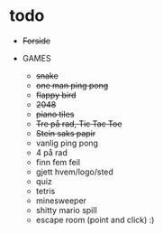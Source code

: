 # todo


- ~~Forside~~
  
  
- GAMES
   - ~~snake~~
   - ~~one man ping pong~~
   - ~~flappy bird~~
   - ~~2048~~
   - ~~piano tiles~~
   - ~~Tre på rad, Tic Tac Toe~~
   - ~~Stein saks papir~~
   - vanlig ping pong
   - 4 på rad
   - finn fem feil
   - gjett hvem/logo/sted
   - quiz
   - tetris
   - minesweeper
   - shitty mario spill
   - escape room (point and click) :)
   
